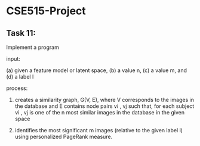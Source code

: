 # CSE515-Project

## Task 11:
Implement a program 

input:

(a) given a feature model or latent space, (b) a value n, (c) a value m, and (d) a label l

process:

1. creates a similarity graph, G(V, E), where V corresponds to the images in the database and E contains node pairs vi , vj such that, for each subject vi , vj is one of the n most similar images in the database in the given space

2. identifies the most significant m images (relative to the given label l) using personalized PageRank measure.